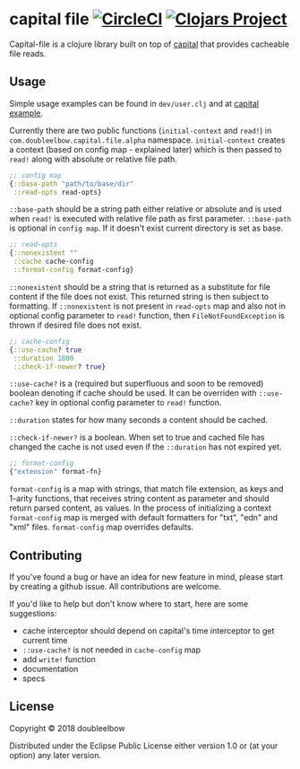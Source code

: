 # capital file [![CircleCI](https://circleci.com/gh/doubleelbow/capital-file.svg?style=svg)](https://circleci.com/gh/doubleelbow/capital-file) [![Clojars Project](https://img.shields.io/clojars/v/com.doubleelbow.capital/capital-file.svg)](https://clojars.org/com.doubleelbow.capital/capital-file)

Capital-file is a clojure library built on top of [capital](https://github.com/doubleelbow/capital) that provides cacheable file reads.

## Usage

Simple usage examples can be found in `dev/user.clj` and at [capital example](https://github.com/doubleelbow/capital-example).

Currently there are two public functions (`initial-context` and `read!`) in `com.doubleelbow.capital.file.alpha` namespace. `initial-context` creates a context (based on config map - explained later) which is then passed to `read!` along with absolute or relative file path.

```clojure
;; config map
{::base-path "path/to/base/dir"
 ::read-opts read-opts}
```

`::base-path` should be a string path either relative or absolute and is used when `read!` is executed with relative file path as first parameter. `::base-path` is optional in `config map`. If it doesn't exist current directory is set as base.

```clojure
;; read-opts
{::nonexistent ""
 ::cache cache-config
 ::format-config format-config}
```

`::nonexistent` should be a string that is returned as a substitute for file content if the file does not exist. This returned string is then subject to formatting. If `::nonexistent` is not present in `read-opts` map and also not in optional config parameter to `read!` function, then `FileNotFoundException` is thrown if desired file does not exist.

```clojure
;; cache-config
{::use-cache? true
 ::duration 1800
 ::check-if-newer? true}
```

`::use-cache?` is a (required but superfluous and soon to be removed) boolean denoting if cache should be used. It can be overriden with `::use-cache?` key in optional config parameter to `read!` function.

`::duration` states for how many seconds a content should be cached.

`::check-if-newer?` is a boolean. When set to true and cached file has changed the cache is not used even if the `::duration` has not expired yet.

```clojure
;; format-config
{"extension" format-fn}
```

`format-config` is a map with strings, that match file extension, as keys and 1-arity functions, that receives string content as parameter and should return parsed content, as values. In the process of initializing a context `format-config` map is merged with default formatters for "txt", "edn" and "xml" files. `format-config` map overrides defaults.

## Contributing

If you've found a bug or have an idea for new feature in mind, please start by creating a github issue. All contributions are welcome.

If you'd like to help but don't know where to start, here are some suggestions:

* cache interceptor should depend on capital's time interceptor to get current time
* `::use-cache?` is not needed in `cache-config` map
* add `write!` function
* documentation
* specs

## License

Copyright © 2018 doubleelbow

Distributed under the Eclipse Public License either version 1.0 or (at your option) any later version.
